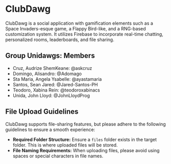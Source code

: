 # ClubDawg

ClubDawg is a social application with gamification elements such as a Space Invaders-esque game, a Flappy Bird-like, and a RNG-based customization system. It utilizes Firebase to incorporate real-time chatting, personalized rooms, leaderboards, and file sharing.

## Group Unidawgs: Members

- Cruz, Audrize ShemKeane: @askcruz
- Domingo, Alisandro: @Adomago
- Sta Maria, Angela Ysabelle: @ayastamaria
- Santos, Sean Jared: @Jared-Santos-PH
- Teodoro, Xabina Rein: @teodoroxabinacs
- Unida, John Lloyd: @JohnLloydProg

## File Upload Guidelines

ClubDawg supports file-sharing features, but please adhere to the following guidelines to ensure a smooth experience:

- **Required Folder Structure:** Ensure a `files` folder exists in the target folder. This is where uploaded files will be stored.
- **File Naming Requirements:** When uploading files, please avoid using spaces or special characters in file names.
